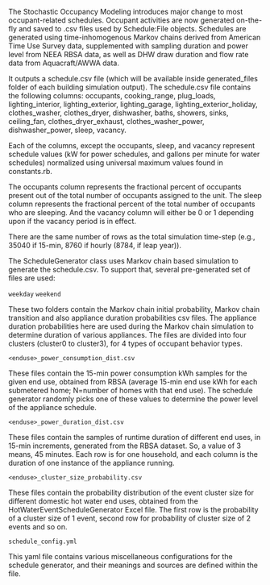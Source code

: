 The Stochastic Occupancy Modeling introduces major change to most occupant-related schedules.
Occupant activities are now generated on-the-fly and saved to .csv files used by Schedule:File objects.
Schedules are generated using time-inhomogenous Markov chains derived from American Time Use Survey data, supplemented with sampling duration and power level from NEEA RBSA data, as well as DHW draw duration and flow rate data from Aquacraft/AWWA data.

It outputs a schedule.csv file (which will be available inside generated_files folder of each building simulation output).
The schedule.csv file contains the following columns: occupants, cooking_range, plug_loads, lighting_interior, lighting_exterior, lighting_garage, lighting_exterior_holiday, clothes_washer, clothes_dryer, dishwasher, baths, showers, sinks, ceiling_fan, clothes_dryer_exhaust, clothes_washer_power, dishwasher_power, sleep, vacancy.

Each of the columns, except the occupants, sleep, and vacancy represent schedule values (kW for power schedules, and gallons per minute for water schedules) normalized using universal maximum values found in constants.rb.

The occupants column represents the fractional percent of occupants present out of the total number of occupants assigned to the unit.
The sleep column represents the fractional percent of the total number of occupants who are sleeping.
And the vacancy column will either be 0 or 1 depending upon if the vacancy period is in effect.

There are the same number of rows as the total simulation time-step (e.g., 35040 if 15-min, 8760 if hourly (8784, if leap year)).

The ScheduleGenerator class uses Markov chain based simulation to generate the schedule.csv. To support that, several pre-generated set of files are used:

`weekday`
`weekend`

These two folders contain the Markov chain initial probability, Markov chain transition and also appliance duration probabilities csv files.
The appliance duration probabilities here are used during the Markov chain simulation to determine duration of various appliances.
The files are divided into four clusters (cluster0 to cluster3), for 4 types of occupant behavior types.

`<enduse>_power_consumption_dist.csv`

These files contain the 15-min power consumption kWh samples for the given end use, obtained from RBSA (average 15-min end use kWh for each submetered home; N=number of homes with that end use).
The schedule generator randomly picks one of these values to determine the power level of the appliance schedule.

`<enduse>_power_duration_dist.csv`

These files contain the samples of runtime duration of different end uses, in 15-min increments, generated from the RBSA dataset.
So, a value of 3 means, 45 minutes.
Each row is for one household, and each column is the duration of one instance of the appliance running.

`<enduse>_cluster_size_probability.csv`

These files contain the probability distribution of the event cluster size for different domestic hot water end uses, obtained from the HotWaterEventScheduleGenerator Excel file.
The first row is the probability of a cluster size of 1 event, second row for probability of cluster size of 2 events and so on.

`schedule_config.yml`

This yaml file contains various miscellaneous configurations for the schedule generator, and their meanings and sources are defined within the file.

